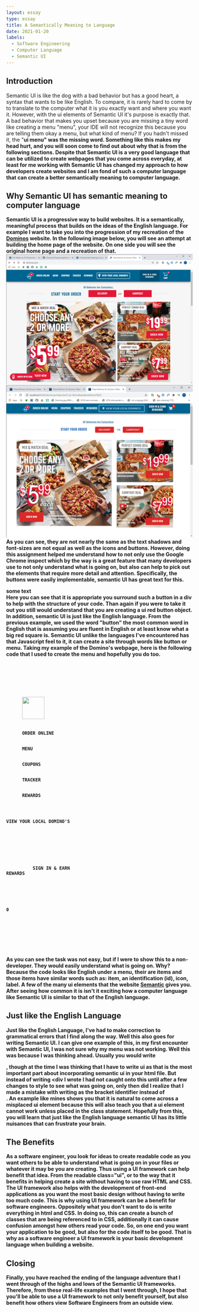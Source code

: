 ```yaml
---
layout: essay
type: essay
title: A Semantically Meaning to Language
date: 2021-01-20
labels:
  - Software Engineering
  - Computer Language
  - Semantic UI
---
```

## Introduction
Semantic UI is like the dog with a bad behavior but has a good heart, a syntax that wants to be like English. To compare, it is rarely hard to come by to translate to the computer what it is you exactly want and where you want it. However, with the ui elements of Semantic UI it's purpose is exactly that. A bad behavior that makes you upset because you are missing a tiny word like creating a menu "menu", your IDE will not recognize this because you are telling them okay a menu, but what kind of menu? If you hadn't missed it, the "<b>ui<b> menu" was the missing word. Something like this makes my head hurt, and you will soon come to find out about why that is from the following sections. Despite that Semantic UI is a very good language that can be utilized to create webpages that you come across everyday, at least for me working with Semantic UI has changed my approach to how developers create websites and I am fond of such a computer language that can create a better semantically meaning to computer language.

## Why Semantic UI has semantic meaning to computer language
Semantic UI is a progressive way to build websites. It is a semantically, meaningful process that builds on the ideas of the English language. For example I want to take you into the progression of my recreation of the <a href="https://www.dominos.com/">Dominos</a> website. In the following image below, you will see an attempt at building the home page of the website. On one side you will see the original home page and a recreation of that.
<img class="ui x-large image" src="../images/Original.png">
<img class="ui middle image" src="../images/Recreation.png">
As you can see, they are not nearly the same as the text shadows and font-sizes are not equal as well as the icons and buttons. However, doing this assignment helped me understand how to not only use the Google Chrome inspect which by the way is a great feature that many developers use to not only understand what is going on, but also can help to pick out the elements that require more detail and attention. Specifically, the buttons were easily implementable, semantic UI has great text for this. <div class="ui red button">some text</div> Here you can see that it is appropriate you surround such a button in a div to help with the structure of your code. Than again if you were to take it out you still would understand that you are creating a ui red button object. In addition, semantic UI is just like the English language. From the previous example, we used the word <b>"button"<b> the most common word in English that is assuming you are fluent in English or at least know what a big red square is. Semantic UI unlike the languages I've encountered has that Javascript feel to it, it can create a site through words like button or menu. Taking my example of the Domino's webpage, here is the following code that I used to create the menu and hopefully you do too.
<p>
<code>
<div class="ui borderless top menu">
  <div class="ui container">
    <a class="fitted item">
      <img style="width: 60px; height: 60px"class="ui image" src="https://brandslogo.net/wp-content/uploads/2018/01/dominos-pizza-logo.png">
    </a>
    <a id="order" class="item">
      ORDER ONLINE
    </a>
    <a id="menu" class="item">
      MENU
    </a>
    <a id="coupons" class="item">
      COUPONS
    </a>
    <a id="tracker" class="item">
      TRACKER
    </a>
    <a id="rewards" class="item">
      REWARDS
    </a>
    <div class="fitted item">
      <div class="ui basic button"><i class="map marker icon"></i><a>VIEW YOUR LOCAL DOMINO'S</a></div>
    </div>
    <div class="right menu">
      <a id="sign-in" class="item">
        <div class="text">
          SIGN IN & EARN <br>REWARDS
        </div>
      </a>
      <a id="cart" class="item">
        <i class="shopping cart icon"></i>
        <div class="floating ui red circular label">0</div>
      </a>
    </div>
  </div>
</div>
</code>
</p>
As you can see the task was not easy, but if I were to show this to a non-developer. They would easily understand what is going on. Why? Because the code looks like English under a menu, their are items and those items have similar words such as: item, an identification (id), icon, label. A few of the many ui elements that the website <a href="https://semantic-ui.com/kitchen-sink.html">Semantic</a> gives you. After seeing how common it is isn't it exciting how a computer language like Semantic UI is similar to that of the English language.

## Just like the English Language
Just like the English Language, I've had to make correction to grammatical errors that I find along the way. Well this also goes for writing Semantic UI. I can give one example of this, in my first encounter with Semantic UI, I was not sure why my menu was not working. Well this was because I was thinking ahead. Usually you would write <div class="ui menu">, though at the time I was thinking that I have to write ui as that is the most important part about incorporating semantic ui in your html file. But instead of writing <div I wrote <ui> I had not caught onto this until after a few changes to style to see what was going on, only then did I realize that I made a mistake with writing <ui> as the bracket identifier instead of <div>. An example like mines shows you that it is natural to come across a misplaced ui element because this will also teach you that a ui element cannot work unless placed in the class statement. Hopefully from this, you will learn that just like the English language semantic UI has its little nuisances that can frustrate your brain.

## The Benefits
As a software engineer, you look for ideas to create readable code as you want others to be able to understand what is going on in your files or whatever it may be you are creating. Thus using a UI framework can help benefit that idea. From the readable class="ui", or to the way that it benefits in helping create a site without having to use raw HTML and CSS. The UI framework also helps with the development of front-end applications as you want the most basic design without having to write too much code. This is why using UI framework can be a benefit for software engineers. Oppositely what you don't want to do is write everything in html and CSS. In doing so, this can create a bunch of classes that are being referenced to in CSS, additionally it can cause confusion amongst how others read your code. So, on one end you want your application to be good, but also for the code itself to be good. That is why as a software engineer a UI framework is your basic development language when building a website.

## Closing
Finally, you have reached the ending of the language adventure that I went through of the highs and lows of the Semantic UI frameworks. Therefore, from these real-life examples that I went through, I hope that you'll be able to use a UI framework to not only benefit yourself, but also benefit how others view Software Engineers from an outside view.